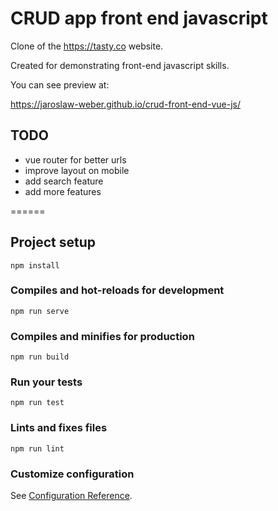 # CRUD app front end javascript

Clone of the https://tasty.co website.

Created for demonstrating front-end javascript skills.

You can see preview at:

https://jaroslaw-weber.github.io/crud-front-end-vue-js/

## TODO

- vue router for better urls
- improve layout on mobile
- add search feature
- add more features

======

## Project setup
```
npm install
```

### Compiles and hot-reloads for development
```
npm run serve
```

### Compiles and minifies for production
```
npm run build
```

### Run your tests
```
npm run test
```

### Lints and fixes files
```
npm run lint
```

### Customize configuration
See [Configuration Reference](https://cli.vuejs.org/config/).
